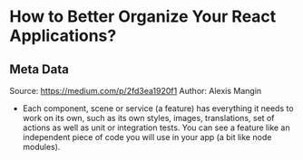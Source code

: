 # How to Better Organize Your React Applications?

## Meta Data

Source:  https://medium.com/p/2fd3ea1920f1 
Author: Alexis Mangin

- Each component, scene or service (a feature) has everything it needs to work on its own, such as its own styles, images, translations, set of actions as well as unit or integration tests. You can see a feature like an independent piece of code you will use in your app (a bit like node modules).
